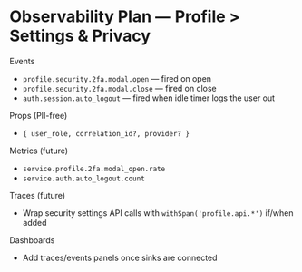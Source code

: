 # Observability Plan — Profile > Settings & Privacy

Events
- `profile.security.2fa.modal.open` — fired on open
- `profile.security.2fa.modal.close` — fired on close
- `auth.session.auto_logout` — fired when idle timer logs the user out

Props (PII-free)
- `{ user_role, correlation_id?, provider? }`

Metrics (future)
- `service.profile.2fa.modal_open.rate`
- `service.auth.auto_logout.count`

Traces (future)
- Wrap security settings API calls with `withSpan('profile.api.*')` if/when added

Dashboards
- Add traces/events panels once sinks are connected

